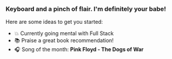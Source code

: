 ### Keyboard and a pinch of flair. I'm definitely your babe!

Here are some ideas to get you started:

- 💥 Currently going mental with Full Stack
- 📚 Praise a great book recommendation!
- 🎧 Song of the month: **Pink Floyd - The Dogs of War**
